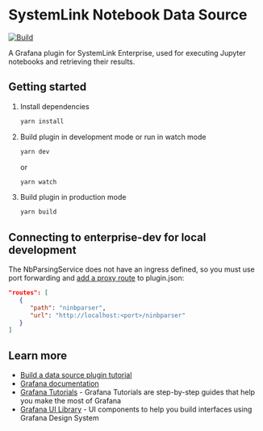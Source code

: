 # SystemLink Notebook Data Source

[![Build](https://github.com/ni/systemlink-notebook-datasource/workflows/CI/badge.svg)](https://github.com/ni/systemlink-notebook-datasource/actions?query=workflow%3A%22CI%22)

A Grafana plugin for SystemLink Enterprise, used for executing Jupyter notebooks and retrieving their results.

## Getting started

1. Install dependencies

   ```bash
   yarn install
   ```

2. Build plugin in development mode or run in watch mode

   ```bash
   yarn dev
   ```

   or

   ```bash
   yarn watch
   ```

3. Build plugin in production mode

   ```bash
   yarn build
   ```

## Connecting to enterprise-dev for local development

The NbParsingService does not have an ingress defined, so you must use port forwarding and [add a proxy route](https://grafana.com/docs/grafana/latest/developers/plugins/add-authentication-for-data-source-plugins/#add-a-proxy-route-to-your-plugin) to plugin.json:

```json
"routes": [
   {
      "path": "ninbparser",
      "url": "http://localhost:<port>/ninbparser"
   }
]
```
## Learn more

- [Build a data source plugin tutorial](https://grafana.com/tutorials/build-a-data-source-plugin)
- [Grafana documentation](https://grafana.com/docs/)
- [Grafana Tutorials](https://grafana.com/tutorials/) - Grafana Tutorials are step-by-step guides that help you make the most of Grafana
- [Grafana UI Library](https://developers.grafana.com/ui) - UI components to help you build interfaces using Grafana Design System
